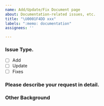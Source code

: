 ```yaml
---
name: Add/Update/Fix Document page
about: Documentation-related issues, etc.
title: "\U0001F4DD xxx"
labels: ":memo: documentation"
assignees: ''

---
```


### Issue Type.
- [ ] Add
- [ ] Update
- [ ] Fixes

### Please describe your request in detail.


### Other Background
